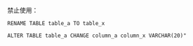 禁止使用：

`RENAME TABLE table_a TO table_x`

`ALTER TABLE table_a CHANGE column_a column_x VARCHAR(20)"`
